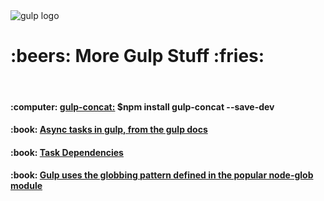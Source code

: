 <img src="https://github.com/gulpjs/artwork/blob/master/gulp.png?raw=true" alt="gulp logo">
<h1>:beers: More Gulp Stuff :fries:</h1>
<br>
<h4>:computer: <a href="https://github.com/contra/gulp-concat">gulp-concat:</a> $npm install gulp-concat --save-dev</h4>
<h4>:book: <a href="https://github.com/gulpjs/gulp/blob/master/docs/recipes/running-tasks-in-series.md">Async tasks in gulp, from the gulp docs</a></h4>
<h4>:book: <a href="https://github.com/gulpjs/gulp/blob/master/docs/API.md#async-task-support">Task Dependencies</a></h4>
<h4>:book: <a href="https://github.com/isaacs/node-glob">Gulp uses the globbing pattern defined in the popular node-glob module</a></h4>
